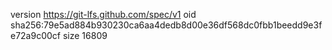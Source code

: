 version https://git-lfs.github.com/spec/v1
oid sha256:79e5ad884b930230ca6aa4dedb8d00e36df568dc0fbb1beedd9e3fe72a9c00cf
size 16809
